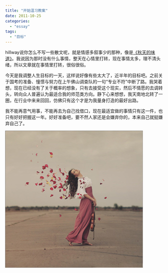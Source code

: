```yaml
---
title: "开始温习教案"
date: 2011-10-25
categories: 
  - "essay"
tags: 
  - "目标"
---
```


hillway说你怎么不写一些散文呢，就是情感多叙事少的那种，像是[《秋天的味道》](http://www.jfsay.com/archives/20.html "秋天的味道")。我说因为那时没有什么事情，整天在心情里打转，现在事情太多，理不清头绪，所以文章就在事情里打转，很俗很俗。

今天是我调整人生目标的一天，这样说好像有些太大了，近半年的目标吧。之前关于国考的准备、憧憬与努力在上午佛山调查队的一句“专业不符”中断了路。我哭着想，现在已经没有了关于概率的想象，只有去接受这个现实，然后不情愿的去调转头，转向众人普遍认为最适合我的师范类方向。静下心来想想，我天南地北转了一圈，在行业中来来回回，仿佛只有这个才是为我量身打造的最好出路。

我不能再意气用事，不能再去为自己找借口，现在最适宜做的事情只有这一件，也只有好好把握这一年。好好准备吧，要不然人家还是会嫌弃你的，本来自己就挺嫌弃自己了。

![641167cfjw1dlw2lj977qj](images/6225212243_d34410f954.jpg)
